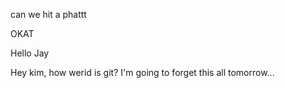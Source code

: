 can we hit a phattt

OKAT

Hello Jay

Hey kim, how werid is git?
I'm going to forget this all tomorrow...
